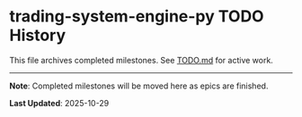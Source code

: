# trading-system-engine-py TODO History

This file archives completed milestones. See [TODO.md](./TODO.md) for active work.

---

**Note**: Completed milestones will be moved here as epics are finished.

**Last Updated**: 2025-10-29
